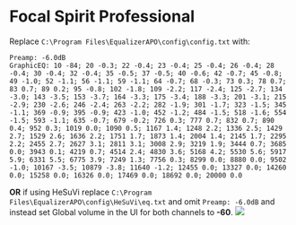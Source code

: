 # Focal Spirit Professional
Replace `C:\Program Files\EqualizerAPO\config\config.txt` with:
```
Preamp: -6.0dB
GraphicEQ: 10 -84; 20 -0.3; 22 -0.4; 23 -0.4; 25 -0.4; 26 -0.4; 28 -0.4; 30 -0.4; 32 -0.4; 35 -0.5; 37 -0.5; 40 -0.6; 42 -0.7; 45 -0.8; 49 -1.0; 52 -1.1; 56 -1.1; 59 -1.1; 64 -0.7; 68 -0.3; 73 0.3; 78 0.7; 83 0.7; 89 0.2; 95 -0.8; 102 -1.8; 109 -2.2; 117 -2.4; 125 -2.7; 134 -3.0; 143 -3.5; 153 -3.7; 164 -3.3; 175 -3.4; 188 -3.3; 201 -3.1; 215 -2.9; 230 -2.6; 246 -2.4; 263 -2.2; 282 -1.9; 301 -1.7; 323 -1.5; 345 -1.1; 369 -0.9; 395 -0.9; 423 -1.0; 452 -1.2; 484 -1.5; 518 -1.6; 554 -1.5; 593 -1.1; 635 -0.7; 679 -0.2; 726 0.3; 777 0.7; 832 0.7; 890 0.4; 952 0.3; 1019 0.0; 1090 0.5; 1167 1.4; 1248 2.2; 1336 2.5; 1429 2.7; 1529 2.6; 1636 2.2; 1751 1.7; 1873 1.4; 2004 1.4; 2145 1.7; 2295 2.2; 2455 2.7; 2627 3.1; 2811 3.1; 3008 2.9; 3219 1.9; 3444 0.7; 3685 0.0; 3943 0.1; 4219 0.7; 4514 2.4; 4830 3.6; 5168 4.2; 5530 5.6; 5917 5.9; 6331 5.5; 6775 3.9; 7249 1.3; 7756 0.3; 8299 0.0; 8880 0.0; 9502 -1.0; 10167 -3.5; 10879 -3.8; 11640 -1.2; 12455 0.0; 13327 0.0; 14260 0.0; 15258 0.0; 16326 0.0; 17469 0.0; 18692 0.0; 20000 0.0
```
**OR** if using HeSuVi replace `C:\Program Files\EqualizerAPO\config\HeSuVi\eq.txt` and omit `Preamp: -6.0dB` and instead set Global volume in the UI for both channels to **-60**.
![](https://raw.githubusercontent.com/jaakkopasanen/AutoEq/master/results/Sonoma%20Model%20One/innerfidelity/onear/Focal%20Spirit%20Professional/Focal%20Spirit%20Professional.png)